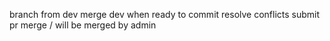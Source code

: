 branch from dev
merge dev when ready to commit
resolve conflicts
submit pr
merge / will be merged by admin
